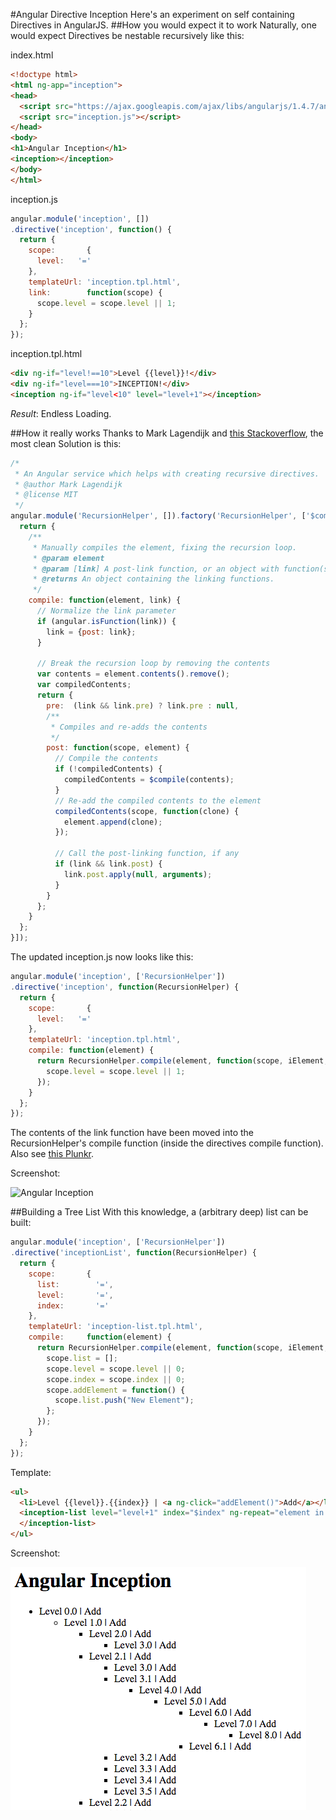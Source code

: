 #Angular Directive Inception
Here's an experiment on self containing Directives in AngularJS.
##How you would expect it to work
Naturally, one would expect Directives be nestable recursively like this:

index.html

```html
<!doctype html>
<html ng-app="inception">
<head>
  <script src="https://ajax.googleapis.com/ajax/libs/angularjs/1.4.7/angular.min.js"></script>
  <script src="inception.js"></script>
</head>
<body>
<h1>Angular Inception</h1>
<inception></inception>
</body>
</html>
```
inception.js

```javascript
angular.module('inception', [])
.directive('inception', function() {
  return {
    scope:       {
      level:   '='
    },
    templateUrl: 'inception.tpl.html',
    link:        function(scope) {
      scope.level = scope.level || 1;
    }
  };
});
```
inception.tpl.html

```html
<div ng-if="level!==10">Level {{level}}!</div>
<div ng-if="level===10">INCEPTION!</div>
<inception ng-if="level<10" level="level+1"></inception>
```
*Result*: Endless Loading.

##How it really works
Thanks to Mark Lagendijk and [this Stackoverflow](http://stackoverflow.com/questions/14430655/recursion-in-angular-directives), the most clean Solution is this:

```javascript
/* 
 * An Angular service which helps with creating recursive directives.
 * @author Mark Lagendijk
 * @license MIT
 */
angular.module('RecursionHelper', []).factory('RecursionHelper', ['$compile', function($compile) {
  return {
    /**
     * Manually compiles the element, fixing the recursion loop.
     * @param element
     * @param [link] A post-link function, or an object with function(s) registered via pre and post properties.
     * @returns An object containing the linking functions.
     */
    compile: function(element, link) {
      // Normalize the link parameter
      if (angular.isFunction(link)) {
        link = {post: link};
      }

      // Break the recursion loop by removing the contents
      var contents = element.contents().remove();
      var compiledContents;
      return {
        pre:  (link && link.pre) ? link.pre : null,
        /**
         * Compiles and re-adds the contents
         */
        post: function(scope, element) {
          // Compile the contents
          if (!compiledContents) {
            compiledContents = $compile(contents);
          }
          // Re-add the compiled contents to the element
          compiledContents(scope, function(clone) {
            element.append(clone);
          });

          // Call the post-linking function, if any
          if (link && link.post) {
            link.post.apply(null, arguments);
          }
        }
      };
    }
  };
}]);
```
The updated inception.js now looks like this:

```javascript
angular.module('inception', ['RecursionHelper'])
.directive('inception', function(RecursionHelper) {
  return {
    scope:       {
      level:   '='
    },
    templateUrl: 'inception.tpl.html',
    compile: function(element) {
      return RecursionHelper.compile(element, function(scope, iElement, iAttrs, controller, transcludeFn){
        scope.level = scope.level || 1;
      });
    }
  };
});
```
The contents of the link function have been moved into the RecursionHelper's compile function (inside the directives compile function). Also see [this Plunkr](http://plnkr.co/edit/JAIyolmqPqO9KsynSiZp?p=preview).

Screenshot:

![Angular Inception](/screenshots/inception?raw=true)

##Building a Tree List
With this knowledge, a (arbitrary deep) list can be built:

```javascript
angular.module('inception', ['RecursionHelper'])
.directive('inceptionList', function(RecursionHelper) {
  return {
    scope:       {
      list:        '=',
      level:       '=',
      index:       '='
    },
    templateUrl: 'inception-list.tpl.html',
    compile:     function(element) {
      return RecursionHelper.compile(element, function(scope, iElement, iAttrs, controller, transcludeFn) {
        scope.list = [];
        scope.level = scope.level || 0;
        scope.index = scope.index || 0;
        scope.addElement = function() {
          scope.list.push("New Element");
        };
      });
    }
  };
});
```

Template:

```html
<ul>
  <li>Level {{level}}.{{index}} | <a ng-click="addElement()">Add</a></li>
  <inception-list level="level+1" index="$index" ng-repeat="element in list track by $index">
  </inception-list>
</ul>
```
Screenshot:

![Angular Inception List](/screenshots/list.png?raw=true)